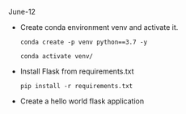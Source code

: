 June-12

- Create conda environment venv and activate it.
    ```
    conda create -p venv python==3.7 -y
    ```
    ```
    conda activate venv/
    ```

- Install Flask from requirements.txt    

    ```
    pip install -r requirements.txt
    ```

- Create a hello world flask application


